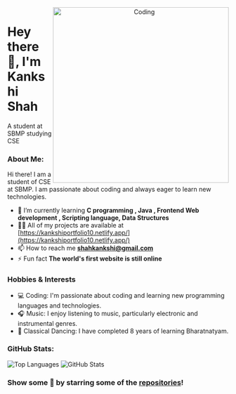 <div align="center">
  <img align="right" alt="Coding" width="400" src="https://media3.giphy.com/media/v1.Y2lkPTc5MGI3NjExY2FmZTdkYjM3YzFiZWJmYjBhMzk0MmE2MWYxYjBiMTg5OTgwNzkyNiZjdD1n/qgQUggAC3Pfv687qPC/giphy.gif">
</div>

# Hey there 👋, I'm Kankshi Shah
A student at SBMP studying CSE


### About Me:
Hi there! I am a student of CSE at SBMP. I am passionate about coding and always eager to learn new technologies.

- 🌱 I’m currently learning **C programming , Java , Frontend Web development , Scripting language, Data Structures**
- 👨‍💻 All of my projects are available at [https://kankshiportfolio10.netlify.app/](https://kankshiportfolio10.netlify.app/)
- 📫 How to reach me **shahkankshi@gmail.com**
- ⚡ Fun fact **The world's first website is still online**

### Hobbies & Interests
- 💻 Coding: I'm passionate about coding and learning new programming languages and technologies.
- 🎧 Music: I enjoy listening to music, particularly electronic and instrumental genres.
- 🌱 Classical Dancing: I have completed 8 years of learning Bharatnatyam.


### GitHub Stats:
![Top Languages](https://github-readme-stats.vercel.app/api/top-langs?username=kankshi19&show_icons=true&locale=en&layout=compact)
![GitHub Stats](https://github-readme-stats.vercel.app/api?username=kankshi19&show_icons=true&locale=en)

### Show some 💜 by starring some of the [repositories](https://github.com/kankshi19?tab=repositories)!



